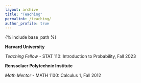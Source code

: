 ```yaml
---
layout: archive
title: "Teaching"
permalink: /teaching/
author_profile: true
---
```


{% include base_path %}

**Harvard University**

_Teaching Fellow_ - STAT 110: Introduction to Probability, Fall 2023

**Rensselaer Polytechnic Institute**

_Math Mentor_ - MATH 1100: Calculus 1, Fall 2012
